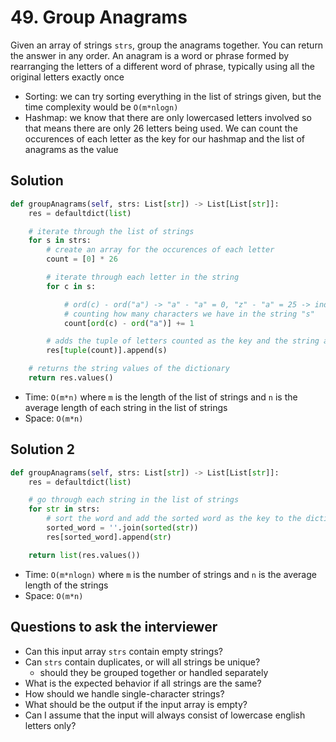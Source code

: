 # 49. Group Anagrams

Given an array of strings `strs`, group the anagrams together. You can return the answer in any order. An anagram is a word or phrase formed by rearranging the letters of a different word of phrase, typically using all the original letters exactly once

- Sorting: we can try sorting everything in the list of strings given, but the time complexity would be `O(m*nlogn)`
- Hashmap: we know that there are only lowercased letters involved so that means there are only 26 letters being used. We can count the occurences of each letter as the key for our hashmap and the list of anagrams as the value

## Solution

```python
def groupAnagrams(self, strs: List[str]) -> List[List[str]]:
    res = defaultdict(list)

    # iterate through the list of strings
    for s in strs:
        # create an array for the occurences of each letter
        count = [0] * 26

        # iterate through each letter in the string
        for c in s:

            # ord(c) - ord("a") -> "a" - "a" = 0, "z" - "a" = 25 -> indexes
            # counting how many characters we have in the string "s"
            count[ord(c) - ord("a")] += 1

        # adds the tuple of letters counted as the key and the string as the value
        res[tuple(count)].append(s)

    # returns the string values of the dictionary
    return res.values()
```

- Time: `O(m*n)` where `m` is the length of the list of strings and `n` is the average length of each string in the list of strings
- Space: `O(m*n)`

## Solution 2

```python
def groupAnagrams(self, strs: List[str]) -> List[List[str]]:
    res = defaultdict(list)

    # go through each string in the list of strings
    for str in strs:
        # sort the word and add the sorted word as the key to the dictionary and assign it to the actual string
        sorted_word = ''.join(sorted(str))
        res[sorted_word].append(str)

    return list(res.values())
```

- Time: `O(m*nlogn)` where `m` is the number of strings and `n` is the average length of the strings
- Space: `O(m*n)`

## Questions to ask the interviewer

- Can this input array `strs` contain empty strings?
- Can `strs` contain duplicates, or will all strings be unique?
  - should they be grouped together or handled separately
- What is the expected behavior if all strings are the same?
- How should we handle single-character strings?
- What should be the output if the input array is empty?
- Can I assume that the input will always consist of lowercase english letters only?
